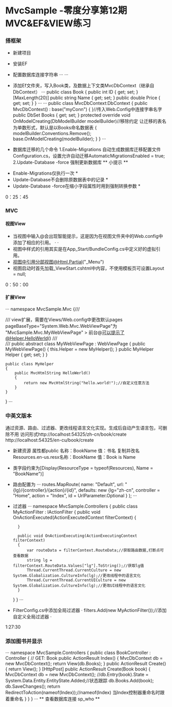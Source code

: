# MvcSample -零度分享第12期MVC&EF&VIEW练习
### 搭框架
- 新建项目
- 安装EF
- 配置数据库连接字符串
···
  <connectionStrings>
    <add name="myConn" connectionString="server=.;database=MvcSample;uid=sasa;pwd=pass@word123;" providerName="System.Data.SqlClient"/>
  </connectionStrings>
···
- 添加Ef文件夹，写入Book类，及数据上下文类MvcDbContext（继承自DbContext）
···
public class Book
    {
        public int ID { get; set; }
        [MaxLength(20)]
        public string Name { get; set; }
        public double Price { get; set; }
    }
···
···
 public class MvcDbContext:DbContext
    {
        public MvcDbContext() : base("myConn") { }//传入Web.Config中连接字串名字
        public DbSet<Book> Books { get; set; }
        protected override void OnModelCreating(DbModelBuilder modelBuilder)//移除约定 让迁移的表名为单数形式，默认是以Books命名数据表
        {
            modelBuilder.Conventions.Remove<PluralizingTableNameConvention>();
            base.OnModelCreating(modelBuilder);
        }
    }
···

- 数据库迁移的几个命令
1.Enable-Migrations  自动生成数据库迁移配置文件Configuration.cs，设置允许自动迁移AutomaticMigrationsEnabled = true;
2.Update-Database -force 强制更新数据库
** 小提示 **
* Enable-Migrations仅执行一次 *
* Update-Database不会删除原数据表中的记录 *
* Update-Database -force在缩小字段属性时用到强制转换参数 *



0：25：45
### MVC
#### 视图View
- 当视图中输入@会出现智能提示，这是因为在视图文件夹中的Web.config中添加了相应的引用。
· <add namespace="System.Web.Mvc" /> ·
- 视图中样式的引用其实是在App_Start/BundleConfig.cs中定义好的虚拟引用。
- 视图中引用分部视图@Html.Partial("_Menu")
- 视图启动时首先加载_ViewStart.cshtml中内容，不使用模板页可设置Layout = null;

0：50：00
#### 扩展View
···
namespace MvcSample.Mvc
{/// <summary>
/// view扩展，需要在Views/Web.config中更改默认pages pageBaseType="System.Web.Mvc.WebViewPage"为 "MvcSample.Mvc.MyWebViewPage" >  前台@可以提示了@Helper.HelloWerld()
/// </summary>
/// <typeparam name="TModel"></typeparam>
    public abstract class MyWebViewPage<TModel> : WebViewPage<TModel>
    {
        public MyWebViewPage()
        {
            this.Helper = new MyHelper();
        }
        public MyHelper Helper { get; set; }
    }

    public class MyHelper
    {
        public MvcHtmlString HelloWerld()
        {
            return new MvcHtmlString("hello.world!");//自定义任意方法
        }
    }
}
···


### 中英文版本
通过资源、路由、过滤器、更改线程语言文化实现。生成后自动产生语言包，可删除不用
访问形式http://localhost:54325/zh-cn/book/create  http://localhost:54325/en-cu/book/create
- 新建资源 属性都public 名称：BookName 值：书名   复制并改名Resources.en-us.resx名称：BookName 值：Book is Name 

- 类字段约束为[Display(ResourceType = typeof(Resources), Name = "BookName")]
- 路由配置为
···
routes.MapRoute(
                name: "Default",
                url: "{lg}/{controller}/{action}/{id}",
                defaults: new {lg="zh-cn", controller = "Home", action = "Index", id = UrlParameter.Optional }
            );
···
- 过滤器
···
namespace MvcSample.Controllers
{
    public class MyActionFilter : IActionFilter
    {
        public void OnActionExecuted(ActionExecutedContext filterContext)
        {
            
        }

        public void OnActionExecuting(ActionExecutingContext filterContext)
        {
            var routeData = filterContext.RouteData;//获取路由数据,打断点可查看数据
            string lg =  filterContext.RouteData.Values["lg"].ToString();//获取lg值
            Thread.CurrentThread.CurrentCulture = new System.Globalization.CultureInfo(lg);//更改线程中的语言文化
            Thread.CurrentThread.CurrentUICulture = new System.Globalization.CultureInfo(lg);//更改UI线程中的语言文化
        }
    }
}
···
- FilterConfig.cs中添加全局过滤器
· filters.Add(new MyActionFilter());//添加自定义全局过滤器 ·

1:27:30
### 添加图书并显示
···
namespace MvcSample.Controllers
{
    public class BookController : Controller
    {
        // GET: Book
        public ActionResult Index()
        {
            MvcDbContext db = new MvcDbContext();
            return View(db.Books);
        }
        public ActionResult Create()
        {
            return View();
        }
        [HttpPost]
        public ActionResult Create(Book book)
        {
            MvcDbContext db = new MvcDbContext();
            //db.Entry(book).State = System.Data.Entity.EntityState.Added;//状态跟踪
            db.Books.Add(book);
            db.SaveChanges();
            return RedirectToAction(nameof(Index));//nameof(Index) 当Index控制器重命名时跟着重命名
        }
    }
}
···
** 查看数据库连接  sp_who **
